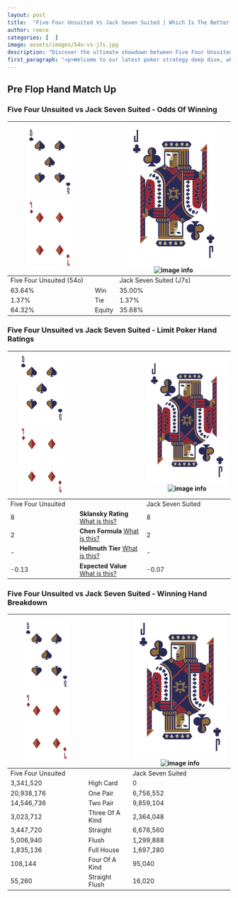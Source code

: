 ```yaml
---
layout: post
title:  "Five Four Unsuited Vs Jack Seven Suited | Which Is The Better Hand In Poker? A Complete Guide"
author: reece
categories: [  ]
image: assets/images/54o-vs-j7s.jpg
description: "Discover the ultimate showdown between Five Four Unsuited and Jack Seven Suited in poker! Uncover the odds, strategies, and scenarios where one hand triumphs over the other. Get ready to up your poker game with this thrilling analysis."
first_paragraph: "<p>Welcome to our latest poker strategy deep dive, where we're pitting two distinct hands against each other in a high-stakes showdown: Five Four Unsuited vs Jack Seven Suited.</p><p>In the dynamic world of poker, every decision counts, and knowing which hand holds the upper hand is key to your success at the table.</p><p>In this article, we'll dissect these two hands, explore the scenarios where one dominates the other, and equip you with the knowledge to make strategic choices that can tip the odds in your favor.</p><p>Get ready to unravel the intriguing dynamics of these poker hands and elevate your game to new heights.</p>"
---
```




[comment]: # (sp0)

## Pre Flop Hand Match Up

<div class="table hand-ratings" markdown="1"> 



### Five Four Unsuited vs Jack Seven Suited - Odds Of Winning


    
| ![image info](assets/images/hand1/5.png) ![image info](assets/images/hand1/4o.png) |  | ![image info](assets/images/hand2/J.png) ![image info](assets/images/hand2/7s.png) |
| -------- | -------- | -------- |
| Five Four Unsuited (54o) |  | Jack Seven Suited (J7s) |
| 63.64% | Win | 35.00% |
| 1.37% | Tie | 1.37% |
| 64.32% | Equity | 35.68% |




[comment]: # (sp1)



### Five Four Unsuited vs Jack Seven Suited - Limit Poker Hand Ratings


    
| ![image info](assets/images/hand1/5.png) ![image info](assets/images/hand1/4o.png) |  | ![image info](assets/images/hand2/J.png) ![image info](assets/images/hand2/7s.png) |
| -------- | -------- | -------- |
| Five Four Unsuited |  | Jack Seven Suited |
| 8 | **Sklansky Rating** [What is this?](/sklansky-rating-explained) | 8 |
| 2 | **Chen Formula** [What is this?](/chen-formula-explained) | 2 |
| - | **Hellmuth Tier** [What is this?](/Hellmuth-tier-explained) | - |
| -0.13 | **Expected Value** [What is this?](/expected-value-explained) | -0.07 |




[comment]: # (sp2)



### Five Four Unsuited vs Jack Seven Suited - Winning Hand Breakdown


    
| ![image info](assets/images/hand1/5.png) ![image info](assets/images/hand1/4o.png) |  | ![image info](assets/images/hand2/J.png) ![image info](assets/images/hand2/7s.png) |
| -------- | -------- | -------- |
| Five Four Unsuited |  | Jack Seven Suited |
| 3,341,520 | High Card | 0 |
| 20,938,176 | One Pair | 6,756,552 |
| 14,546,736 | Two Pair | 9,859,104 |
| 3,023,712 | Three Of A Kind | 2,364,048 |
| 3,447,720 | Straight | 6,676,560 |
| 5,006,940 | Flush | 1,299,888 |
| 1,835,136 | Full House | 1,697,280 |
| 108,144 | Four Of A Kind | 95,040 |
| 55,260 | Straight Flush | 16,020 |




[comment]: # (sp3)



</div>

[comment]: # (sp4)



[comment]: # (sp5)

